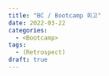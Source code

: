 ```yaml
---
title: "BC / Bootcamp 회고"
date: 2022-03-22
categories:
  - <Bootcamp>
tags:
  - (Retrospect)
draft: true
---
```

